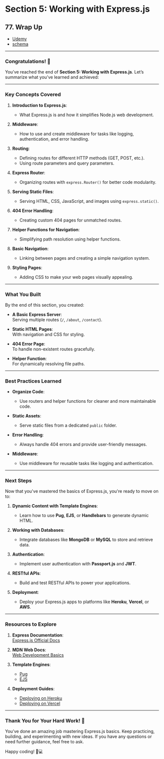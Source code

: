 # Section 5: Working with Express.js

## **77. Wrap Up**

- [Udemy](https://www.udemy.com/course/nodejs-the-complete-guide/learn/lecture/11566320#overview)
- [schema](pdf/wrap-up.png)

---

### **Congratulations! 🎉**

You’ve reached the end of **Section 5: Working with Express.js**. Let’s summarize what you’ve learned and achieved:

---

### **Key Concepts Covered**

1. **Introduction to Express.js**:

   - What Express.js is and how it simplifies Node.js web development.

2. **Middleware**:

   - How to use and create middleware for tasks like logging, authentication, and error handling.

3. **Routing**:

   - Defining routes for different HTTP methods (GET, POST, etc.).
   - Using route parameters and query parameters.

4. **Express Router**:

   - Organizing routes with `express.Router()` for better code modularity.

5. **Serving Static Files**:

   - Serving HTML, CSS, JavaScript, and images using `express.static()`.

6. **404 Error Handling**:

   - Creating custom 404 pages for unmatched routes.

7. **Helper Functions for Navigation**:

   - Simplifying path resolution using helper functions.

8. **Basic Navigation**:

   - Linking between pages and creating a simple navigation system.

9. **Styling Pages**:
   - Adding CSS to make your web pages visually appealing.

---

### **What You Built**

By the end of this section, you created:

- **A Basic Express Server**:  
  Serving multiple routes (`/`, `/about`, `/contact`).

- **Static HTML Pages**:  
  With navigation and CSS for styling.

- **404 Error Page**:  
  To handle non-existent routes gracefully.

- **Helper Function**:  
  For dynamically resolving file paths.

---

### **Best Practices Learned**

- **Organize Code**:

  - Use routers and helper functions for cleaner and more maintainable code.

- **Static Assets**:

  - Serve static files from a dedicated `public` folder.

- **Error Handling**:

  - Always handle 404 errors and provide user-friendly messages.

- **Middleware**:
  - Use middleware for reusable tasks like logging and authentication.

---

### **Next Steps**

Now that you've mastered the basics of Express.js, you're ready to move on to:

1. **Dynamic Content with Template Engines**:

   - Learn how to use **Pug**, **EJS**, or **Handlebars** to generate dynamic HTML.

2. **Working with Databases**:

   - Integrate databases like **MongoDB** or **MySQL** to store and retrieve data.

3. **Authentication**:

   - Implement user authentication with **Passport.js** and **JWT**.

4. **RESTful APIs**:

   - Build and test RESTful APIs to power your applications.

5. **Deployment**:
   - Deploy your Express.js apps to platforms like **Heroku**, **Vercel**, or **AWS**.

---

### **Resources to Explore**

1. **Express Documentation**:  
   [Express.js Official Docs](https://expressjs.com/)

2. **MDN Web Docs**:  
   [Web Development Basics](https://developer.mozilla.org/en-US/docs/Learn)

3. **Template Engines**:

   - [Pug](https://pugjs.org/)
   - [EJS](https://ejs.co/)

4. **Deployment Guides**:
   - [Deploying on Heroku](https://devcenter.heroku.com/articles/deploying-nodejs)
   - [Deploying on Vercel](https://vercel.com/docs)

---

### **Thank You for Your Hard Work! 🙌**

You’ve done an amazing job mastering Express.js basics. Keep practicing, building, and experimenting with new ideas. If you have any questions or need further guidance, feel free to ask.

Happy coding! 🚀💻

